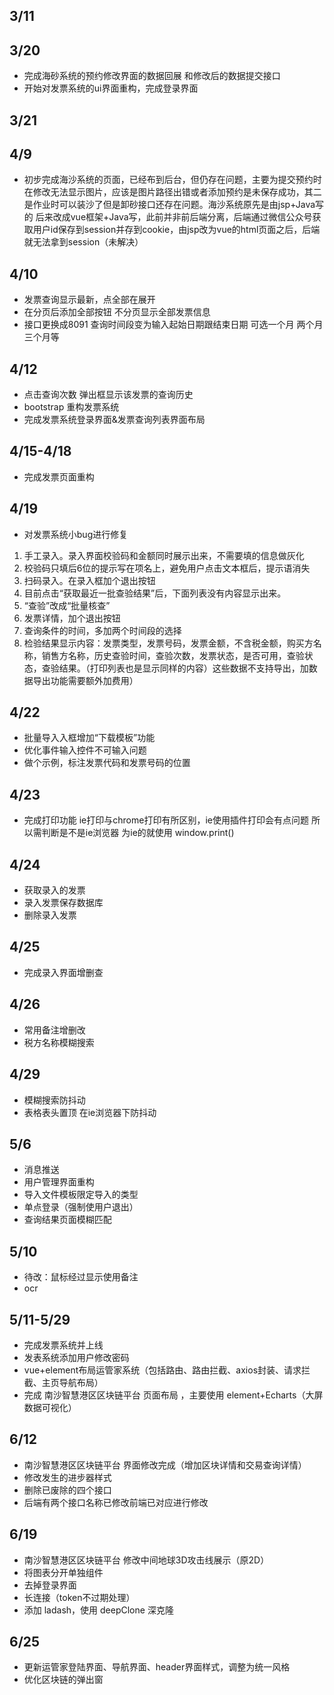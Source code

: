 ## 3/11
## 3/20
+ 完成海砂系统的预约修改界面的数据回展 和修改后的数据提交接口
+ 开始对发票系统的ui界面重构，完成登录界面
## 3/21

## 4/9
+ 初步完成海沙系统的页面，已经布到后台，但仍存在问题，主要为提交预约时在修改无法显示图片，应该是图片路径出错或者添加预约是未保存成功，其二是作业时可以装沙了但是卸砂接口还存在问题。海沙系统原先是由jsp+Java写的  后来改成vue框架+Java写，此前并非前后端分离，后端通过微信公众号获取用户id保存到session并存到cookie，由jsp改为vue的html页面之后，后端就无法拿到session（未解决）

## 4/10
+ 发票查询显示最新，点全部在展开
+ 在分页后添加全部按钮  不分页显示全部发票信息
+ 接口更换成8091 查询时间段变为输入起始日期跟结束日期  可选一个月 两个月 三个月等

## 4/12
+ 点击查询次数 弹出框显示该发票的查询历史
+ bootstrap 重构发票系统
+ 完成发票系统登录界面&发票查询列表界面布局

## 4/15-4/18
+ 完成发票页面重构
## 4/19
+ 对发票系统小bug进行修复
1. 手工录入。录入界面校验码和金额同时展示出来，不需要填的信息做灰化
2. 校验码只填后6位的提示写在项名上，避免用户点击文本框后，提示语消失
3. 扫码录入。在录入框加个退出按钮
4. 目前点击“获取最近一批查验结果”后，下面列表没有内容显示出来。
5. “查验”改成“批量核查”
6. 发票详情，加个退出按钮
7. 查询条件的时间，多加两个时间段的选择
8.	检验结果显示内容：发票类型，发票号码，发票金额，不含税金额，购买方名称，销售方名称，历史查验时间，查验次数，发票状态，是否可用，查验状态，查验结果。（打印列表也是显示同样的内容）这些数据不支持导出，加数据导出功能需要额外加费用）

## 4/22
+ 批量导入入框增加“下载模板”功能
+ 优化事件输入控件不可输入问题
+ 做个示例，标注发票代码和发票号码的位置

## 4/23
+ 完成打印功能 ie打印与chrome打印有所区别，ie使用插件打印会有点问题  所以需判断是不是ie浏览器 为ie的就使用 window.print()

## 4/24 
+ 获取录入的发票
+ 录入发票保存数据库
+ 删除录入发票

## 4/25
+ 完成录入界面增删查

## 4/26
+ 常用备注增删改
+ 税方名称模糊搜索

## 4/29
+ 模糊搜索防抖动
+ 表格表头置顶 在ie浏览器下防抖动

## 5/6
+ 消息推送
+ 用户管理界面重构
+ 导入文件模板限定导入的类型
+ 单点登录（强制使用户退出）
+ 查询结果页面模糊匹配

## 5/10
+ 待改：鼠标经过显示使用备注
+ ocr

## 5/11-5/29
+ 完成发票系统并上线
+ 发表系统添加用户修改密码
+ vue+element布局运管家系统（包括路由、路由拦截、axios封装、请求拦截、主页导航布局）
+ 完成 南沙智慧港区区块链平台 页面布局 ，主要使用 element+Echarts（大屏数据可视化）

## 6/12
+ 南沙智慧港区区块链平台 界面修改完成（增加区块详情和交易查询详情）
+ 修改发生的进步器样式
+ 删除已废除的四个接口
+ 后端有两个接口名称已修改前端已对应进行修改

## 6/19
+ 南沙智慧港区区块链平台 修改中间地球3D攻击线展示（原2D）
+ 将图表分开单独组件
+ 去掉登录界面
+ 长连接（token不过期处理）
+ 添加 ladash，使用 deepClone 深克隆


## 6/25
+ 更新运管家登陆界面、导航界面、header界面样式，调整为统一风格
+ 优化区块链的弹出窗 
